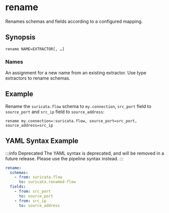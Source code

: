 # rename

Renames schemas and fields according to a configured mapping.

## Synopsis

```
rename NAME=EXTRACTOR[, …]
```

### Names

An assignment for a new name from an existing extractor. Use type extractors to
rename schemas.

## Example

Rename the `suricata.flow` schema to `my.connection`, `src_port` field to
`source_port` and `src_ip` field to `source_address`:

```
rename my.connection=:suricata.flow, source_port=src_port, source_address=src_ip
```

## YAML Syntax Example

:::info Deprecated
The YAML syntax is deprecated, and will be removed in a future release. Please
use the pipeline syntax instead.
:::

```yaml
rename:
  schemas:
    - from: suricata.flow
      to: suricata.renamed-flow
  fields:
    - from: src_port
      to: source_port
    - from: src_ip
      to: source_address
```
